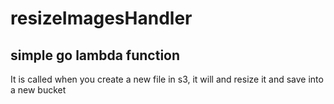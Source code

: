 # resizeImagesHandler

## simple go lambda function

It is called when you create a new file in s3, it will and resize it and save into a new bucket
